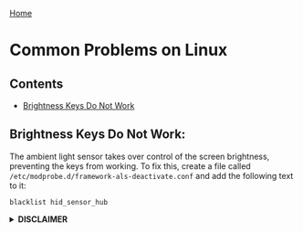 [Home](/README.md)
# Common Problems on Linux
## Contents
- [Brightness Keys Do Not Work](#brightness-keys-do-not-work)

## Brightness Keys Do Not Work:
The ambient light sensor takes over control of the screen brightness, preventing the keys from working. To fix this, create a file called `/etc/modprobe.d/framework-als-deactivate.conf` and add the following text to it:
```shell
blacklist hid_sensor_hub
```

<details>
<summary><b>DISCLAIMER</b></summary>
This repository and the resources within it are <b>COMPLETELY UNOFFICIAL</b> and not in any way endorsed or supported by Framework. Your use of these guides and projects is <b>AT YOUR OWN RISK</b> and <b>MAY VOID YOUR WARRANTY.</b> We ask that you do not reach out to Framework support about problems related to these resources, but you can feel free to reach out to the community maintainers via GitHub Discussions or Issues within this repository.
</details>
